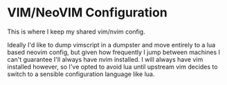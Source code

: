 # VIM/NeoVIM Configuration

This is where I keep my shared vim/nvim config.

Ideally I'd like to dump vimscript in a dumpster and move entirely to a
lua based neovim config, but given how frequently I jump between machines
I can't guarantee I'll always have nvim installed. I will always have vim
installed however, so I've opted to avoid lua until upstream vim decides
to switch to a sensible configuration language like lua.
